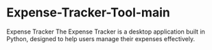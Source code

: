 # Expense-Tracker-Tool-main
Expense Tracker  The Expense Tracker is a desktop application built in Python, designed to help users manage their expenses effectively.
